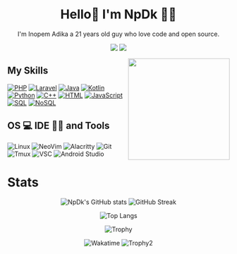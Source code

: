 <h1 align="center">
Hello👋 I'm NpDk 🧑‍💻</h1>

<p align="center">
  I'm Inopem Adika a 21 years old guy who love code and open source. 
</p>

<p align="center">
  <a href="https://www.instagram.com/npdk.me/"><img src="https://img.shields.io/badge/Instagram-E4405F?style=for-the-badge&logo=instagram&logoColor=white" /></a>
  <a href="https://www.youtube.com/khenop"><img src="https://img.shields.io/badge/YouTube-FF0000?style=for-the-badge&logo=youtube&logoColor=white" /></a>

</p>
<img align='right' src="https://media.giphy.com/media/M9gbBd9nbDrOTu1Mqx/giphy.gif" width="230">


## My Skills

[![PHP](https://img.shields.io/badge/PHP-777BB4?style=for-the-badge&logo=php&logoColor=white)](https://github.com/npdkdev?tab=repositories&q=&type=&language=PHP)
[![Laravel](https://img.shields.io/badge/Laravel-FF2D20?style=for-the-badge&logo=laravel&logoColor=white)]()
[![Java](https://img.shields.io/badge/Java-ED8B00?style=for-the-badge&logo=java&logoColor=black)](https://github.com/npdkdev?tab=repositories&q=&type=&language=java)
[![Kotlin](https://img.shields.io/badge/Kotlin-0095D5?&style=for-the-badge&logo=kotlin&logoColor=white)](https://github.com/npdkdev?tab=repositories&q=&type=&language=kotlin)
[![Python](https://img.shields.io/badge/Python-3776AB?style=for-the-badge&logo=python&logoColor=white)](https://github.com/npdkdev?tab=repositories&q=&type=&language=python)
[![C++](https://img.shields.io/badge/C%2B%2B-00599C?style=for-the-badge&logo=c%2B%2B&logoColor=white)](https://github.com/npdkdev?tab=repositories&q=&type=&language=C%2B%2B)
[![HTML](https://img.shields.io/badge/HTML5-E34F26?style=for-the-badge&logo=html5&logoColor=white)](https://github.com/npdkdev?tab=repositories&q=&type=&language=html)
[![JavaScript](https://img.shields.io/badge/JavaScript-F7DF1E?style=for-the-badge&logo=javascript&logoColor=black)](https://github.com/npdkdev?tab=repositories&q=&type=&language=javascript)
[![SQL](https://img.shields.io/badge/MySQL-005C84?style=for-the-badge&logo=mysql&logoColor=white)](https://github.com/npdkdev?tab=repositories&q=&type=&language=sql)
[![NoSQL](https://img.shields.io/badge/MongoDB-4EA94B?style=for-the-badge&logo=mongodb&logoColor=white)](https://github.com/npdkdev?tab=repositories&q=&type=&language=sql)


## OS 💻  IDE 👩‍💻  and Tools

![Linux](https://img.shields.io/badge/Linux-FCC624?style=for-the-badge&logo=linux&logoColor=black)
![NeoVim](https://img.shields.io/badge/NeoVim-%2357A143.svg?&style=for-the-badge&logo=neovim&logoColor=white)
![Alacritty](https://img.shields.io/badge/alacritty-F46D01?style=for-the-badge&logo=alacritty&logoColor=white)
![Git](https://img.shields.io/badge/GIT-E44C30?style=for-the-badge&logo=git&logoColor=white)
![Tmux](https://img.shields.io/badge/tmux-1BB91F?style=for-the-badge&logo=tmux&logoColor=white)
![VSC](https://img.shields.io/badge/Visual_Studio_Code-0078D4?style=for-the-badge&logo=visual%20studio%20code&logoColor=white)
![Android Studio](https://img.shields.io/badge/Android_Studio-3DDC84?style=for-the-badge&logo=android-studio&logoColor=white)

# Stats
<div align="center">

 ![NpDk's GitHub stats](https://github-readme-stats.vercel.app/api?username=npdkdev&show_icons=true&count_private=true)
 ![GitHub Streak](https://github-readme-streak-stats.herokuapp.com?user=npdkdev)
  
  ![Top Langs](https://github-readme-stats.vercel.app/api/top-langs/?username=npdkdev&layout=compact)

![Trophy](https://github-profile-trophy.vercel.app/?username=npdkdev&column=4)

![Wakatime](https://github-readme-stats.vercel.app/api/wakatime?username=npdkdev&layout=compact)
![Trophy2](https://github-profile-summary-cards.vercel.app/api/cards/profile-details?username=npdkdev&theme=dracula)
</div>
<!---
npdkdev/npdkdev is a ✨ special ✨ repository because its `README.md` (this file) appears on your GitHub profile.
You can click the Preview link to take a look at your changes.
--->

